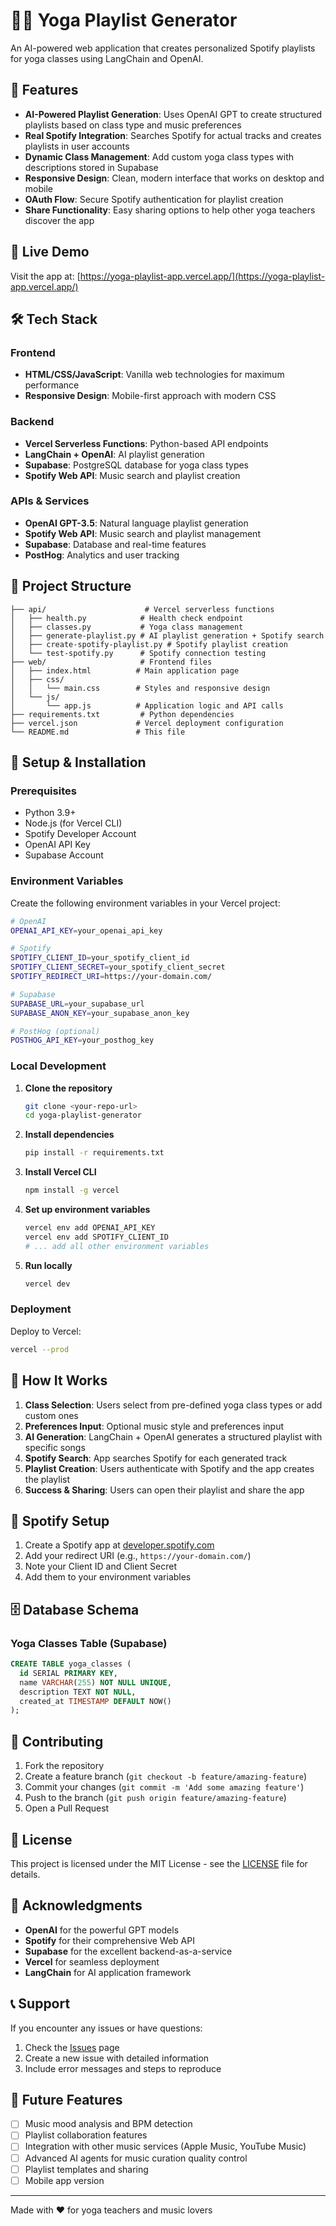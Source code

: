 # 🧘‍♀️ Yoga Playlist Generator

An AI-powered web application that creates personalized Spotify playlists for yoga classes using LangChain and OpenAI.

## 🌟 Features

- **AI-Powered Playlist Generation**: Uses OpenAI GPT to create structured playlists based on class type and music preferences
- **Real Spotify Integration**: Searches Spotify for actual tracks and creates playlists in user accounts
- **Dynamic Class Management**: Add custom yoga class types with descriptions stored in Supabase
- **Responsive Design**: Clean, modern interface that works on desktop and mobile
- **OAuth Flow**: Secure Spotify authentication for playlist creation
- **Share Functionality**: Easy sharing options to help other yoga teachers discover the app

## 🚀 Live Demo

Visit the app at: [https://yoga-playlist-app.vercel.app/](https://yoga-playlist-app.vercel.app/)

## 🛠️ Tech Stack

### Frontend
- **HTML/CSS/JavaScript**: Vanilla web technologies for maximum performance
- **Responsive Design**: Mobile-first approach with modern CSS

### Backend
- **Vercel Serverless Functions**: Python-based API endpoints
- **LangChain + OpenAI**: AI playlist generation
- **Supabase**: PostgreSQL database for yoga class types
- **Spotify Web API**: Music search and playlist creation

### APIs & Services
- **OpenAI GPT-3.5**: Natural language playlist generation
- **Spotify Web API**: Music search and playlist management
- **Supabase**: Database and real-time features
- **PostHog**: Analytics and user tracking

## 📁 Project Structure

```
├── api/                      # Vercel serverless functions
│   ├── health.py            # Health check endpoint
│   ├── classes.py           # Yoga class management
│   ├── generate-playlist.py # AI playlist generation + Spotify search
│   ├── create-spotify-playlist.py # Spotify playlist creation
│   └── test-spotify.py      # Spotify connection testing
├── web/                     # Frontend files
│   ├── index.html          # Main application page
│   ├── css/
│   │   └── main.css        # Styles and responsive design
│   └── js/
│       └── app.js          # Application logic and API calls
├── requirements.txt         # Python dependencies
├── vercel.json             # Vercel deployment configuration
└── README.md               # This file
```

## 🔧 Setup & Installation

### Prerequisites
- Python 3.9+
- Node.js (for Vercel CLI)
- Spotify Developer Account
- OpenAI API Key
- Supabase Account

### Environment Variables

Create the following environment variables in your Vercel project:

```bash
# OpenAI
OPENAI_API_KEY=your_openai_api_key

# Spotify
SPOTIFY_CLIENT_ID=your_spotify_client_id
SPOTIFY_CLIENT_SECRET=your_spotify_client_secret
SPOTIFY_REDIRECT_URI=https://your-domain.com/

# Supabase
SUPABASE_URL=your_supabase_url
SUPABASE_ANON_KEY=your_supabase_anon_key

# PostHog (optional)
POSTHOG_API_KEY=your_posthog_key
```

### Local Development

1. **Clone the repository**
   ```bash
   git clone <your-repo-url>
   cd yoga-playlist-generator
   ```

2. **Install dependencies**
   ```bash
   pip install -r requirements.txt
   ```

3. **Install Vercel CLI**
   ```bash
   npm install -g vercel
   ```

4. **Set up environment variables**
   ```bash
   vercel env add OPENAI_API_KEY
   vercel env add SPOTIFY_CLIENT_ID
   # ... add all other environment variables
   ```

5. **Run locally**
   ```bash
   vercel dev
   ```

### Deployment

Deploy to Vercel:
```bash
vercel --prod
```

## 🎵 How It Works

1. **Class Selection**: Users select from pre-defined yoga class types or add custom ones
2. **Preferences Input**: Optional music style and preferences input
3. **AI Generation**: LangChain + OpenAI generates a structured playlist with specific songs
4. **Spotify Search**: App searches Spotify for each generated track
5. **Playlist Creation**: Users authenticate with Spotify and the app creates the playlist
6. **Success & Sharing**: Users can open their playlist and share the app

## 🔐 Spotify Setup

1. Create a Spotify app at [developer.spotify.com](https://developer.spotify.com/)
2. Add your redirect URI (e.g., `https://your-domain.com/`)
3. Note your Client ID and Client Secret
4. Add them to your environment variables

## 🗄️ Database Schema

### Yoga Classes Table (Supabase)
```sql
CREATE TABLE yoga_classes (
  id SERIAL PRIMARY KEY,
  name VARCHAR(255) NOT NULL UNIQUE,
  description TEXT NOT NULL,
  created_at TIMESTAMP DEFAULT NOW()
);
```

## 🤝 Contributing

1. Fork the repository
2. Create a feature branch (`git checkout -b feature/amazing-feature`)
3. Commit your changes (`git commit -m 'Add some amazing feature'`)
4. Push to the branch (`git push origin feature/amazing-feature`)
5. Open a Pull Request

## 📝 License

This project is licensed under the MIT License - see the [LICENSE](LICENSE) file for details.

## 🙏 Acknowledgments

- **OpenAI** for the powerful GPT models
- **Spotify** for their comprehensive Web API
- **Supabase** for the excellent backend-as-a-service
- **Vercel** for seamless deployment
- **LangChain** for AI application framework

## 📞 Support

If you encounter any issues or have questions:

1. Check the [Issues](../../issues) page
2. Create a new issue with detailed information
3. Include error messages and steps to reproduce

## 🌟 Future Features

- [ ] Music mood analysis and BPM detection
- [ ] Playlist collaboration features
- [ ] Integration with other music services (Apple Music, YouTube Music)
- [ ] Advanced AI agents for music curation quality control
- [ ] Playlist templates and sharing
- [ ] Mobile app version

---

Made with ❤️ for yoga teachers and music lovers